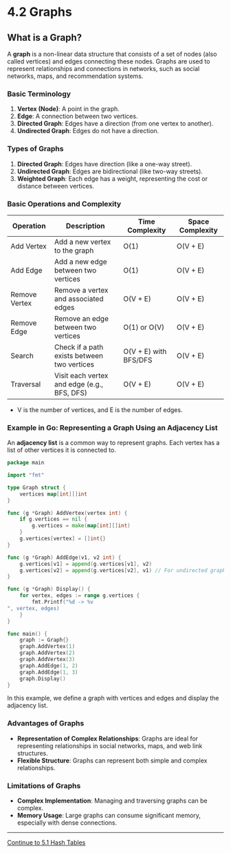 
# 4.2 Graphs

## What is a Graph?

A **graph** is a non-linear data structure that consists of a set of nodes (also called vertices) and edges connecting these nodes. Graphs are used to represent relationships and connections in networks, such as social networks, maps, and recommendation systems.

### Basic Terminology

1. **Vertex (Node)**: A point in the graph.
2. **Edge**: A connection between two vertices.
3. **Directed Graph**: Edges have a direction (from one vertex to another).
4. **Undirected Graph**: Edges do not have a direction.

### Types of Graphs

1. **Directed Graph**: Edges have direction (like a one-way street).
2. **Undirected Graph**: Edges are bidirectional (like two-way streets).
3. **Weighted Graph**: Each edge has a weight, representing the cost or distance between vertices.

### Basic Operations and Complexity

| Operation   | Description                                         | Time Complexity        | Space Complexity |
|-------------|-----------------------------------------------------|------------------------|------------------|
| Add Vertex  | Add a new vertex to the graph                       | O(1)                   | O(V + E)         |
| Add Edge    | Add a new edge between two vertices                 | O(1)                   | O(V + E)         |
| Remove Vertex | Remove a vertex and associated edges              | O(V + E)               | O(V + E)         |
| Remove Edge | Remove an edge between two vertices                 | O(1) or O(V)           | O(V + E)         |
| Search      | Check if a path exists between two vertices         | O(V + E) with BFS/DFS  | O(V + E)         |
| Traversal   | Visit each vertex and edge (e.g., BFS, DFS)         | O(V + E)               | O(V + E)         |

* V is the number of vertices, and E is the number of edges.

### Example in Go: Representing a Graph Using an Adjacency List

An **adjacency list** is a common way to represent graphs. Each vertex has a list of other vertices it is connected to.

```go
package main

import "fmt"

type Graph struct {
    vertices map[int][]int
}

func (g *Graph) AddVertex(vertex int) {
    if g.vertices == nil {
        g.vertices = make(map[int][]int)
    }
    g.vertices[vertex] = []int{}
}

func (g *Graph) AddEdge(v1, v2 int) {
    g.vertices[v1] = append(g.vertices[v1], v2)
    g.vertices[v2] = append(g.vertices[v2], v1) // For undirected graph
}

func (g *Graph) Display() {
    for vertex, edges := range g.vertices {
        fmt.Printf("%d -> %v
", vertex, edges)
    }
}

func main() {
    graph := Graph{}
    graph.AddVertex(1)
    graph.AddVertex(2)
    graph.AddVertex(3)
    graph.AddEdge(1, 2)
    graph.AddEdge(1, 3)
    graph.Display()
}
```

In this example, we define a graph with vertices and edges and display the adjacency list.

### Advantages of Graphs

- **Representation of Complex Relationships**: Graphs are ideal for representing relationships in social networks, maps, and web link structures.
- **Flexible Structure**: Graphs can represent both simple and complex relationships.

### Limitations of Graphs

- **Complex Implementation**: Managing and traversing graphs can be complex.
- **Memory Usage**: Large graphs can consume significant memory, especially with dense connections.

---

[Continue to 5.1 Hash Tables](./Section_5_1_Hash_Tables.md)
